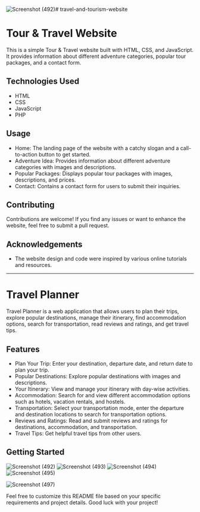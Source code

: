![Screenshot (492)](https://github.com/Samruddhi76/Travel-and-Tourism-website/assets/111414361/d5459126-99e4-4695-ab13-3543d4984b21)# travel-and-tourism-website
# Tour & Travel Website

This is a simple Tour & Travel website built with HTML, CSS, and JavaScript. It provides information about different adventure categories, popular tour packages, and a contact form.

## Technologies Used

- HTML
- CSS
- JavaScript
- PHP

## Usage

- Home: The landing page of the website with a catchy slogan and a call-to-action button to get started.
- Adventure Idea: Provides information about different adventure categories with images and descriptions.
- Popular Packages: Displays popular tour packages with images, descriptions, and prices.
- Contact: Contains a contact form for users to submit their inquiries.

## Contributing

Contributions are welcome! If you find any issues or want to enhance the website, feel free to submit a pull request.


## Acknowledgements

- The website design and code were inspired by various online tutorials and resources.

---


# Travel Planner

Travel Planner is a web application that allows users to plan their trips, explore popular destinations, manage their itinerary, find accommodation options, search for transportation, read reviews and ratings, and get travel tips.

## Features

- Plan Your Trip: Enter your destination, departure date, and return date to plan your trip.
- Popular Destinations: Explore popular destinations with images and descriptions.
- Your Itinerary: View and manage your itinerary with day-wise activities.
- Accommodation: Search for and view different accommodation options such as hotels, vacation rentals, and hostels.
- Transportation: Select your transportation mode, enter the departure and destination locations to search for transportation options.
- Reviews and Ratings: Read and submit reviews and ratings for destinations, accommodation, and transportation.
- Travel Tips: Get helpful travel tips from other users.

## Getting Started

![Screenshot (492)](https://github.com/Samruddhi76/Travel-and-Tourism-website/assets/111414361/0ffa5a2c-e293-4c9b-88e7-aa28adaef6df)
![Screenshot (493)](https://github.com/Samruddhi76/Travel-and-Tourism-website/assets/111414361/510eb815-937f-4d36-bb2f-f172f289dbdb)
![Screenshot (494)](https://github.com/Samruddhi76/Travel-and-Tourism-website/assets/111414361/16451bd8-4966-4fb4-997b-56590cd4f747)
![Screenshot (495)](https://github.com/Samruddhi76/Travel-and-Tourism-website/assets/111414361/3ffb1a72-39f9-4b88-8d89-1e6720c08497)

![Screenshot (497)](https://github.com/Samruddhi76/Travel-and-Tourism-website/assets/111414361/ef626e52-0ab9-467b-964d-16938ac54893)




Feel free to customize this README file based on your specific requirements and project details. Good luck with your project!



